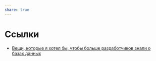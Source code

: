 ```yaml
---
share: true
---
```


# Ссылки
- [Вещи, которые я хотел бы, чтобы больше разработчиков знали о базах данных](https://sgolubev.ru/vieshchi-kotoryie-ia-khotiel-by-chtoby-bolshie-razrabotchikov-znali-o-bazakh-dannykh/)
